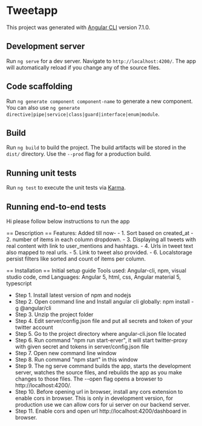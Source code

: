 # Tweetapp

This project was generated with [Angular CLI](https://github.com/angular/angular-cli) version 7.1.0.

## Development server

Run `ng serve` for a dev server. Navigate to `http://localhost:4200/`. The app will automatically reload if you change any of the source files.

## Code scaffolding

Run `ng generate component component-name` to generate a new component. You can also use `ng generate directive|pipe|service|class|guard|interface|enum|module`.

## Build

Run `ng build` to build the project. The build artifacts will be stored in the `dist/` directory. Use the `--prod` flag for a production build.

## Running unit tests

Run `ng test` to execute the unit tests via [Karma](https://karma-runner.github.io).

## Running end-to-end tests


Hi please follow below instructions to run the app

== Description ==
Features:
Added till now- 
	- 1. Sort based on created_at
	- 2. number of items in each column dropdown.
	- 3. Displaying all tweets with real content with link to user_mentions and hashtags.
	- 4. Urls in tweet text also mapped to real urls.
	- 5. Link to tweet also provided.
	- 6. Localstorage persist filters like sorted and count of items per column. 

== Installation ==
Initial setup guide
	Tools used: Angular-cli, npm, visual studio code, cmd
	Languages: Angular 5, html, css, Angular material 5, typescript

 - Step 1. Install latest version of  npm and nodejs
 - Step 2. Open command line and Install angular cli globally:
npm install -g @angular/cli	
 - Step 3. Unzip the project folder
 - Step 4. Edit server/config.json file and put all secrets and token of your twitter account
 - Step 5. Go to the project directory where angular-cli.json file located
 - Step 6. Run command "npm run start-erver", it will start twitter-proxy with given secret and tokens in server/config.json file
 - Step 7. Open new command line window
 - Step 8. Run command "npm start" in this window   
 - Step 9. The ng serve command builds the app, starts the development server, watches the source files, and rebuilds the app as you make changes to those files.
The --open flag opens a browser to http://localhost:4200/.
 - Step 10. Before opening url in browser, install any cors extension to enable cors in browser. This is only in development version, for production use we can allow cors for ui server on our backend server. 
 - Step 11. Enable cors and open url http://localhost:4200/dashboard in browser.